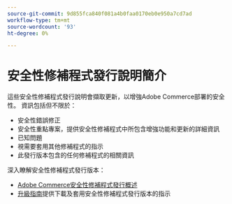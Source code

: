 ```yaml
---
source-git-commit: 9d855fca840f081a4b0faa0170eb0e950a7cd7ad
workflow-type: tm+mt
source-wordcount: '93'
ht-degree: 0%

---
```

# 安全性修補程式發行說明簡介

這些安全性修補程式發行說明會擷取更新，以增強Adobe Commerce部署的安全性。 資訊包括但不限於：

* 安全性錯誤修正
* 安全性重點專案，提供安全性修補程式中所包含增強功能和更新的詳細資訊
* 已知問題
* 視需要套用其他修補程式的指示
* 此發行版本包含的任何修補程式的相關資訊

深入瞭解安全性修補程式發行版本：

* [Adobe Commerce安全性修補程式發行概述](/help/release/release-notes/security/overview.md#about-adobe-commerce-security-patch-releases)
* [升級指南](https://experienceleague.adobe.com/en/docs/commerce-operations/upgrade-guide/implementation/perform-upgrade)提供下載及套用安全性修補程式發行版本的指示
